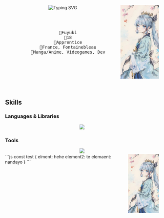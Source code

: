 <div align="center">
  <img src="./images/ayaka.png" width="25%" align="right">
  <picture>
    <source align="top" media="(prefers-color-scheme: dark)" srcset="https://readme-typing-svg.herokuapp.com?font=Fira+Code&pause=1000&color=D18FF7&multiline=true&random=false&width=435&center=true&lines=Hello%2C+I'm+Fuyuki+;Dev%2C+Anime+and+Genshin+enthusiast">
    <img align="top" src="https://readme-typing-svg.herokuapp.com?font=Fira+Code&pause=1000&color=B74FBD&center=true&multiline=true&random=false&width=435&lines=Hello%2C+I'm+Fuyuki+;Dev%2C+Anime+and+Genshin+enthusiast" alt="Typing SVG" />
  </picture>
  <br><br><br><br>
  <pre>
    🥀Fuyuki
    🥀18
    🥀Apprentice
    🥀France, Fontainebleau
    🥀Manga/Anime, Videogames, Dev
  </pre>
  <br><br><br><br><br>

</div>

## Skills
### Languages & Libraries
<div align="center">
  <img src="https://skillicons.dev/icons?i=nodejs,js,ts,svelte,python,lua,rust,kotlin,java,md,mysql,bash">
</div>

### Tools
<div align="center">
  <img src="https://skillicons.dev/icons?i=vim,neovim,webstorm,androidstudio,vscode,robloxstudio,git,github">
</div>

<img src="./images/ayaka.png" width="20%" align="right">
```js
const test {
  elment: hehe
  element2: te
  elemaent: nandayo
}
```
